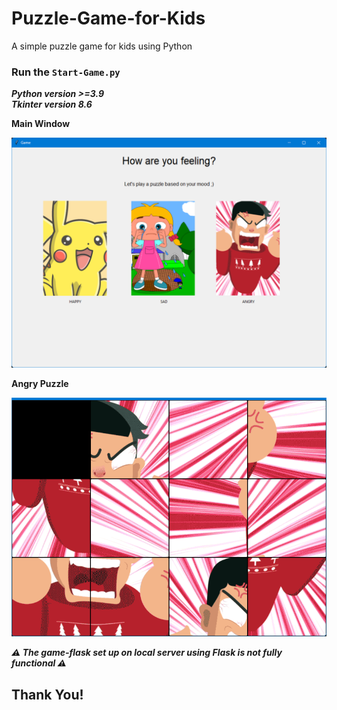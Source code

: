 # Puzzle-Game-for-Kids
A simple puzzle game for kids using Python


### Run the <code>Start-Game.py</code>
<i>**Python version >=3.9**</i><br>
<i>**Tkinter version 8.6**</i>

**Main Window** 

![image](https://github.com/Suoregnadrm/Puzzle-Game-for-Kids/blob/main/Images/MainWindow.png) 

**Angry Puzzle** 

![image](https://github.com/Suoregnadrm/Puzzle-Game-for-Kids/blob/main/Images/Angry-Puzzle-Shuffled.png)

<i>**⚠️ The game-flask set up on local server using Flask is not fully functional ⚠️**</i>
## Thank You!

